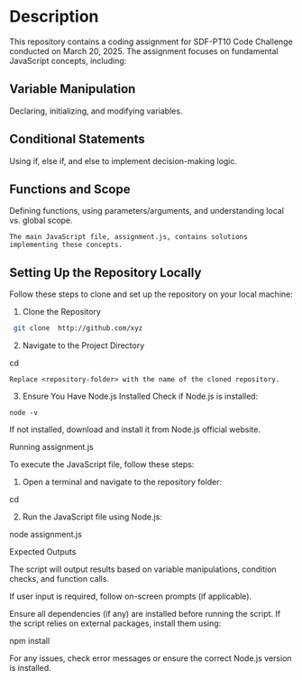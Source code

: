 # Description

This repository contains a coding assignment for SDF-PT10 Code Challenge conducted on March 20, 2025. The assignment focuses on fundamental JavaScript concepts, including:

## Variable Manipulation 
 Declaring, initializing, and modifying variables.

## Conditional Statements 
Using if, else if, and else to implement decision-making logic.

## Functions and Scope 
Defining functions, using parameters/arguments, and understanding local vs. global scope.


`The main JavaScript file, assignment.js, contains solutions implementing these concepts.`

## Setting Up the Repository Locally

Follow these steps to clone and set up the repository on your local machine:

1. Clone the Repository

```bash
 git clone  http://github.com/xyz 
  ```



2. Navigate to the Project Directory

cd <repository-folder>

`Replace <repository-folder> with the name of the cloned repository.`


3. Ensure You Have Node.js Installed
Check if Node.js is installed:

``` node -v ```

If not installed, download and install it from Node.js official website.



Running assignment.js

To execute the JavaScript file, follow these steps:

1. Open a terminal and navigate to the repository folder:

cd <repository-folder>


2. Run the JavaScript file using Node.js:

node assignment.js



Expected Outputs

The script will output results based on variable manipulations, condition checks, and function calls.

If user input is required, follow on-screen prompts (if applicable).


Ensure all dependencies (if any) are installed before running the script. If the script relies on external packages, install them using:

npm install

For any issues, check error messages or ensure the correct Node.js version is installed.